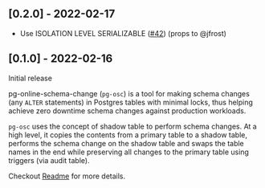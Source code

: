 ## [0.2.0] - 2022-02-17

- Use ISOLATION LEVEL SERIALIZABLE ([#42](https://github.com/shayonj/pg-osc/pull/42)) (props to @jfrost)

## [0.1.0] - 2022-02-16

Initial release

pg-online-schema-change (`pg-osc`) is a tool for making schema changes (any `ALTER` statements) in Postgres tables with minimal locks, thus helping achieve zero downtime schema changes against production workloads. 

`pg-osc` uses the concept of shadow table to perform schema changes. At a high level, it copies the contents from a primary table to a shadow table, performs the schema change on the shadow table and swaps the table names in the end while preserving all changes to the primary table using triggers (via audit table).

Checkout [Readme](https://github.com/shayonj/pg-osc#readme) for more details.